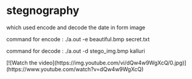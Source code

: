 <h1> stegnography </h1>
<p>which used encode and decode the date in form image</p>
<p>command for encode :   ./a.out -e beautiful.bmp secret.txt</p>
<p>command for decode :    ./a.out -d stego_img.bmp kalluri</p>
[![Watch the video](https://img.youtube.com/vi/dQw4w9WgXcQ/0.jpg)](https://www.youtube.com/watch?v=dQw4w9WgXcQ)




